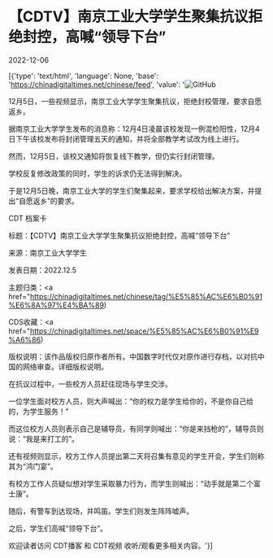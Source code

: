 # 【CDTV】南京工业大学学生聚集抗议拒绝封控，高喊“领导下台”

2022-12-06

[{'type': 'text/html', 'language': None, 'base': 'https://chinadigitaltimes.net/chinese/feed', 'value': '![GitHub](https://chinadigitaltimes.net/chinese/files/2022/12/截屏2022-12-06-21.25.23.png)

12月5日，一些视频显示，南京工业大学学生聚集抗议，拒绝封校管理，要求自愿返乡。

据南京工业大学学生发布的消息称：12月4日凌晨该校发现一例混检阳性，12月4日下午该校发布将封闭管理五天的通知，并将全部教学考试改为线上进行。

然而，12月5日，该校又通知将恢复线下教学，但仍实行封闭管理。

学校反复修改政策的同时，学生的诉求仍无法得到解决。

于是12月5日晚，南京工业大学的学生们聚集起来，要求学校给出解决方案，并提出“自愿返乡”的要求。



CDT 档案卡

标题：【CDTV】南京工业大学学生聚集抗议拒绝封控，高喊“领导下台”

来源：南京工业大学学生

发表日期：2022.12.5

主题归类：<a href="https://chinadigitaltimes.net/chinese/tag/%E5%85%AC%E6%B0%91%E6%8A%97%E4%BA%89)

CDS收藏：<a href="https://chinadigitaltimes.net/space/%E5%85%AC%E6%B0%91%E9%A6%86)

版权说明：该作品版权归原作者所有。中国数字时代仅对原作进行存档，以对抗中国的网络审查。详细版权说明。





在抗议过程中，一些校方人员赶往现场与学生交涉。

一位学生面对校方人员，则大声喊出：“你的权力是学生给你的，不是你自己给的，为学生服务！”

而这位校方人员则表示自己是辅导员，有同学则喊出：“你是来挡枪的”，辅导员则说：“我是来打工的”。

还有视频则显示，校方工作人员提出第二天将召集有意见的学生开会，学生们则称其为“鸿门宴”。

有校方工作人员疑似想对学生采取暴力行为，而学生则喊出：“动手就是第二个富士康”。

随后，有警车到达现场，并鸣笛。学生们则发生阵阵嘘声。

之后，学生们高喊“领导下台”。

欢迎读者访问 CDT播客 和 CDT视频 收听/观看更多相关内容。'}]